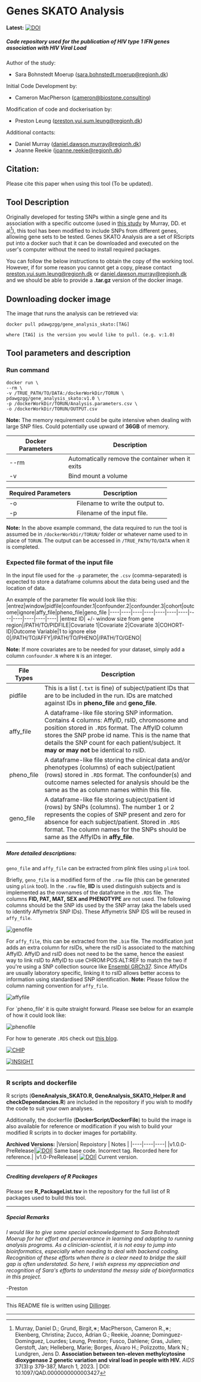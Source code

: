 # Genes SKATO Analysis 

**Latest:** 
[![DOI](https://zenodo.org/badge/673114441.svg)](https://zenodo.org/badge/latestdoi/673114441)

##### Code repository used for the publication of HIV type 1 IFN genes association with HIV Viral Load
Author of the study:
- Sara Bohnstedt Moerup (sara.bohnstedt.moerup@regionh.dk)

Initial Code Development by:
- Cameron MacPherson (cameron@biostone.consulting)

Modification of code and dockerisation by:
- Preston Leung (preston.yui.sum.leung@regionh.dk)
 
Additional contacts:
- Daniel Murray (daniel.dawson.murray@regionh.dk)
- Joanne Reekie (joanne.reekie@regionh.dk)

## Citation:
Please cite this paper when using this tool (To be updated).

## Tool Description
Originally developed for testing SNPs within a single gene and its association with a specific outcome (used in [this study](https://doi.org/10.1097%2FQAD.0000000000003427) by Murray, DD. et al[^1]), this tool has been modified to include SNPs from different genes, allowing gene sets to be tested. Genes SKATO Analysis are a set of RScripts put into a docker such that it can be downloaded and executed on the user's computer without the need to install required packages.

You can follow the below instructions to obtain the copy of the working tool. However, if for some reason you cannot get a copy, please contact preston.yui.sum.leung@regionh.dk or daniel.dawson.murray@regionh.dk and we should be able to provide a **.tar.gz** version of the docker image.



## Downloading docker image
The image that runs the analysis can be retrieved via:
```
docker pull pdawgzgg/gene_analysis_skato:[TAG]

where [TAG] is the version you would like to pull. (e.g. v:1.0)
```


## Tool parameters and description
### Run command
```
docker run \
--rm \
-v /TRUE_PATH/TO/DATA:/dockerWorkDir/TORUN \
pdawgzgg/gene_analysis_skato:v1.0 \
-p /dockerWorkDir/TORUN/Analysis.parameters.csv \
-o /dockerWorkDir/TORUN/OUTPUT.csv
```
**Note:** The memory requirement could be quite intensive when dealing with large SNP files. Could potentially use upward of **36GB** of memory.

| Docker Parameters | Description |
|----|----|
| --rm | Automatically remove the container when it exits |
| -v | Bind mount a volume |


| Required Parameters | Description |
|----|----|
| -o | Filename to write the output to. |
| -p | Filename of the input file. |

**Note:** In the above example command, the data required to run the tool is assumed be in `/dockerWorkDir/TORUN/` folder or whatever name used to in place of `TORUN`. The output can be accessed in `/TRUE_PATH/TO/DATA` when it is completed.

### Expected file format of the input file
In the input file used for the `-p` parameter, the `.csv` (comma-separated) is expected to store a dataframe columns about the data being used and the location of data.

An example of the parameter file would look like this:
|entrez|window|pidfile|confounder.1|confounder.2|confounder.3|cohort|outcome|ignore|affy_file|pheno_file|geno_file
|----|----|----|----|----|----|----|----|----|----|----|----|
|entrez ID| +/- window size from gene region|/PATH/TO/PIDFILE|Covariate 1|Covariate 2|Covariate 3|COHORT-ID|Outcome Variable|1 to ignore else 0|/PATH/TO/AFFY|/PATH/TO/PHENO|/PATH/TO/GENO|

**Note:** If more covariates are to be needed for your dataset, simply add a column `confounder.N` where `N` is an integer.


|File Types | Description |
|----|----|
|pidfile| This is a list (`.txt` is fine) of subject/patient IDs that are to be included in the run. IDs are matched against IDs in **pheno_file** and **geno_file**. |
|affy_file| A dataframe-like file storing SNP information. Contains 4 columns: AffyID, rsID, chromosome and position stored in `.RDS` format. The AffyID column stores the SNP probe id name. This is the name that details the SNP count for each patient/subject. It **may or may not** be identical to rsID. |
|pheno_file| A dataframe-like file storing the clinical data and/or phenotypes (columns) of each subject/patient (rows) stored in `.RDS` format. The confounder(s) and outcome names selected for analysis should be the same as the as column names within this file. |
|geno_file| A dataframe-like file storing subject/patient id (rows) by SNPs (columns). The number 1 or 2 represents the copies of SNP present and zero for absence for each subject/patient. Stored in `.RDS` format. The column names for the SNPs should be same as the AffyIDs in **affy_file**. |

##### More detailed descriptions:
`geno_file` and `affy_file` can be extracted from plink files using `plink` tool. 

Briefly, `geno_file` is a modified form of the `.raw` file (this can be generated using `plink` tool). In the `.raw` file, **IID** is used distinguish subjects and is implemented as the rownames of the dataframe in the `.RDS` file. The columns **FID, PAT, MAT, SEX and PHENOTYPE** are not used. The following columns should be the SNP ids used by the SNP array (aka the labels used to identify Affymetrix SNP IDs). These Affymetrix SNP IDS will be reused in `affy_file`. 

![genofile](https://raw.githubusercontent.com/PERSIMUNE/PAC2023Moerup__HIV_IFN_Pathway_Association/master/Examples/geno_file_example.png)

For `affy_file`, this can be extracted from the `.bim` file. The modification just adds an extra column for rsIDs, where the rsID is associated to the matching AffyID. AffyID and rsID does not need to be the same, hence the easiest way to link rsID to AffyID to use CHROM:POS:ALT:REF to match the two if you're using a SNP collection source like [Ensembl GRCh37](http://ftp.ensembl.org/pub/grch37/current/variation/vcf/homo_sapiens/). Since AffyIDs are usually laboratory specific, linking it to rsID allows better access to information using standardised SNP identification. 
**Note:** Please follow the column naming convention for `affy_file`.

![affyfile](https://raw.githubusercontent.com/PERSIMUNE/PAC2023Moerup__HIV_IFN_Pathway_Association/master/Examples/affy_file_example.png)

For `pheno_file' it is quite straight forward. Please see below for an example of how it could look like:

![phenofile](https://raw.githubusercontent.com/PERSIMUNE/PAC2023Moerup__HIV_IFN_Pathway_Association/master/Examples/pheno_file_example.png)

For how to generate `.RDS` check out [this blog](https://www.r-bloggers.com/2016/12/remember-to-use-the-rds-format/).

[![CHIP](https://chip.dk/Portals/0/CHIP_new.png?ver=2020-10-01-104734-463)](https://chip.dk)

[![INSIGHT](https://chip.dk/portals/0/files/INSIGHT/INSIGHT-logo.png?ver=2020-06-22-123834-000)](http://insight.ccbr.umn.edu)

----

### R scripts and dockerfile
R scripts (**GeneAnalysis_SKATO.R, GeneAnalysis_SKATO_Helper.R and checkDependancies.R**) are included in the repository if you wish to modify the code to suit your own analyses. 

Additionally, the dockerfile (**DockerScript/DockerFile**) to build the image is also available for reference or modification if you wish to build your modified R scripts in to docker images for portability. 

**Archived Versions:**
|Version| Repoistory | Notes |
|----|----|----|
|v1.0.0-PreRelease|[![DOI](https://zenodo.org/badge/DOI/10.5281/zenodo.8388432.svg)](https://doi.org/10.5281/zenodo.8388432)| Same base code. Incorrect tag. Recorded here for reference.|
|v1.0-PreRelease| [![DOI](https://zenodo.org/badge/DOI/10.5281/zenodo.8397641.svg)](https://doi.org/10.5281/zenodo.8397641)| Current version.

----

##### Crediting developers of R Packages
Please see **R_PackageList.tsv** in the repository for the full list of R packages used to build this tool.

----
##### Special Remarks
_I would like to give some special acknowledgement to Sara Bohnstedt Moerup for her effort and perseverance in learning and adapting to running analysis programs. As a clinician-scientist, it is not easy to jump into bioinformatics, especially when needing to deal with backend coding. Recognition of these efforts when there is a clear need to bridge the skill gap is often understated. So here, I wish express my appreciation and recognition of Sara's efforts to understand the messy side of bioinformatics in this project._ 

-Preston

----

This README file is written using [Dillinger](dillinger.io).

----
[^1]: Murray, Daniel D.; Grund, Birgit,∗; MacPherson, Cameron R.,∗; Ekenberg, Christina; Zucco, Adrian G.; Reekie, Joanne; Dominguez-Dominguez, Lourdes; Leung, Preston; Fusco, Dahlene; Gras, Julien; Gerstoft, Jan; Helleberg, Marie; Borges, Álvaro H.; Polizzotto, Mark N.; Lundgren, Jens D. **Association between ten-eleven methylcytosine dioxygenase 2 genetic variation and viral load in people with HIV.** _AIDS_ 37(3):p 379-387, March 1, 2023. | DOI: 10.1097/QAD.0000000000003427